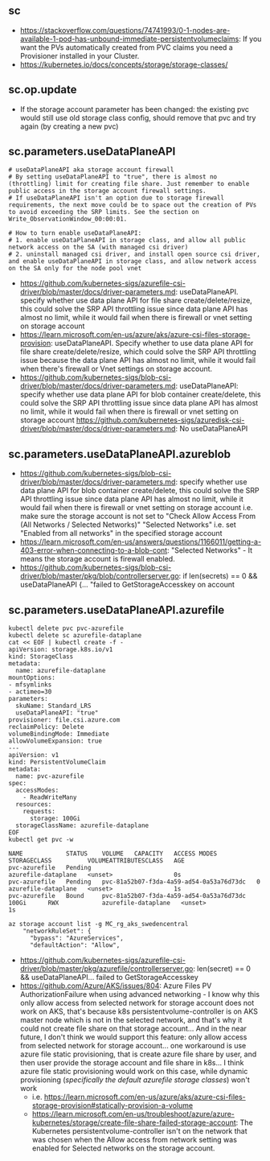 ## sc
- https://stackoverflow.com/questions/74741993/0-1-nodes-are-available-1-pod-has-unbound-immediate-persistentvolumeclaims: If you want the PVs automatically created from PVC claims you need a Provisioner installed in your Cluster.
- https://kubernetes.io/docs/concepts/storage/storage-classes/
  
## sc.op.update

- If the storage account parameter has been changed: the existing pvc would still use old storage class config, should remove that pvc and try again (by creating a new pvc)

## sc.parameters.useDataPlaneAPI
```
# useDataPlaneAPI aka storage account firewall
# By setting useDataPlaneAPI to "true", there is almost no (throttling) limit for creating file share. Just remember to enable public access in the storage account firewall settings.
# If useDataPlaneAPI isn't an option due to storage firewall requirements, the next move could be to space out the creation of PVs to avoid exceeding the SRP limits. See the section on Write_ObservationWindow_00:00:01.

# How to turn enable useDataPlaneAPI:
# 1. enable useDataPlaneAPI in storage class, and allow all public network access on the SA (with managed csi driver)
# 2. uninstall managed csi driver, and install open source csi driver, and enable useDataPlaneAPI in storage class, and allow network access on the SA only for the node pool vnet
```

- https://github.com/kubernetes-sigs/azurefile-csi-driver/blob/master/docs/driver-parameters.md: useDataPlaneAPI. specify whether use data plane API for file share create/delete/resize, this could solve the SRP API throttling issue since data plane API has almost no limit, while it would fail when there is firewall or vnet setting on storage account
- https://learn.microsoft.com/en-us/azure/aks/azure-csi-files-storage-provision: useDataPlaneAPI. Specify whether to use data plane API for file share create/delete/resize, which could solve the SRP API throttling issue because the data plane API has almost no limit, while it would fail when there's firewall or Vnet settings on storage account.
- https://github.com/kubernetes-sigs/blob-csi-driver/blob/master/docs/driver-parameters.md: useDataPlaneAPI: specify whether use data plane API for blob container create/delete, this could solve the SRP API throttling issue since data plane API has almost no limit, while it would fail when there is firewall or vnet setting on storage account
https://github.com/kubernetes-sigs/azuredisk-csi-driver/blob/master/docs/driver-parameters.md: No useDataPlaneAPI

## sc.parameters.useDataPlaneAPI.azureblob

- https://github.com/kubernetes-sigs/blob-csi-driver/blob/master/docs/driver-parameters.md: specify whether use data plane API for blob container create/delete, this could solve the SRP API throttling issue since data plane API has almost no limit, while it would fail when there is firewall or vnet setting on storage account i.e. make sure the storage account is not set to "Check Allow Access From (All Networks / Selected Networks)" "Selected Networks" i.e. set "Enabled from all networks" in the specified storage account
- https://learn.microsoft.com/en-us/answers/questions/1166011/getting-a-403-error-when-connecting-to-a-blob-cont: "Selected Networks" - It means the storage account is firewall enabled.
- https://github.com/kubernetes-sigs/blob-csi-driver/blob/master/pkg/blob/controllerserver.go: if len(secrets) == 0 && useDataPlaneAPI {... "failed to GetStorageAccesskey on account

## sc.parameters.useDataPlaneAPI.azurefile

```
kubectl delete pvc pvc-azurefile
kubectl delete sc azurefile-dataplane
cat << EOF | kubectl create -f -
apiVersion: storage.k8s.io/v1
kind: StorageClass
metadata:
  name: azurefile-dataplane
mountOptions:
- mfsymlinks
- actimeo=30
parameters:
  skuName: Standard_LRS
  useDataPlaneAPI: "true"
provisioner: file.csi.azure.com
reclaimPolicy: Delete
volumeBindingMode: Immediate
allowVolumeExpansion: true
---
apiVersion: v1
kind: PersistentVolumeClaim
metadata:
  name: pvc-azurefile
spec:
  accessModes:
    - ReadWriteMany
  resources:
    requests:
      storage: 100Gi
  storageClassName: azurefile-dataplane
EOF
kubectl get pvc -w

NAME            STATUS    VOLUME   CAPACITY   ACCESS MODES   STORAGECLASS          VOLUMEATTRIBUTESCLASS   AGE
pvc-azurefile   Pending                                      azurefile-dataplane   <unset>                 0s
pvc-azurefile   Pending   pvc-81a52b07-f3da-4a59-ad54-0a53a76d73dc   0                         azurefile-dataplane   <unset>                 1s
pvc-azurefile   Bound     pvc-81a52b07-f3da-4a59-ad54-0a53a76d73dc   100Gi      RWX            azurefile-dataplane   <unset>                 1s

az storage account list -g MC_rg_aks_swedencentral
    "networkRuleSet": {
      "bypass": "AzureServices",
      "defaultAction": "Allow",
```      

- https://github.com/kubernetes-sigs/azurefile-csi-driver/blob/master/pkg/azurefile/controllerserver.go: len(secret) == 0 && useDataPlaneAPI... failed to GetStorageAccesskey
- https://github.com/Azure/AKS/issues/804: Azure Files PV AuthorizationFailure when using advanced networking - I know why this only allow access from selected network for storage account does not work on AKS, that's because k8s persistentvolume-controller is on AKS master node which is not in the selected network, and that's why it could not create file share on that storage account... And in the near future, I don't think we would support this feature: only allow access from selected network for storage account... one workaround is use azure file static provisioning, that is create azure file share by user, and then user provide the storage account and file share in k8s... I think azure file static provisioning would work on this case, while dynamic provisioning (*specifically the default azurefile storage classes*) won't work
  - i.e. https://learn.microsoft.com/en-us/azure/aks/azure-csi-files-storage-provision#statically-provision-a-volume
  - https://learn.microsoft.com/en-us/troubleshoot/azure/azure-kubernetes/storage/create-file-share-failed-storage-account: The Kubernetes persistentvolume-controller isn't on the network that was chosen when the Allow access from network setting was enabled for Selected networks on the storage account.
